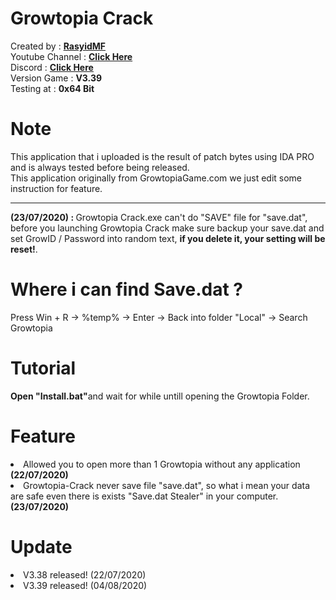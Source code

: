 # Growtopia Crack
Created by : <a href="https://www.facebook.com/RasyidMFS"><b>RasyidMF</b></a><br>
Youtube Channel : <b><a href="https://www.youtube.com/channel/UCfCZ5cZsv33PUCo09Q5KXCA">Click Here</a></b><br>
Discord : <b><a href="https://discord.gg/gw25J5n">Click Here</a></b><br>
Version Game : <b>V3.39</b><br>
Testing at : <b>0x64 Bit</b><br>

# Note
This application that i uploaded is the result of patch bytes using IDA PRO and is always tested before being released.<br>
This application originally from GrowtopiaGame.com we just edit some instruction for feature.<br>
<hr>
<b>(23/07/2020) : </b>Growtopia Crack.exe can't do "SAVE" file for "save.dat", before you launching Growtopia Crack make sure backup your save.dat and set GrowID / Password into random text, <b>if you delete it, your setting will be reset!</b>.

# Where i can find Save.dat ?
Press Win + R -> %temp% -> Enter -> Back into folder "Local" -> Search Growtopia

# Tutorial
<b>Open "Install.bat"</b>and wait for while untill opening the Growtopia Folder.

# Feature
<li>Allowed you to open more than 1 Growtopia without any application <b>(22/07/2020)</b></li>
<li>Growtopia-Crack never save file "save.dat", so what i mean your data are safe even there is exists "Save.dat Stealer" in your computer.<b> (23/07/2020)</b></li>

# Update
<li>V3.38 released! (22/07/2020)</li>
<li>V3.39 released! (04/08/2020)</li>

